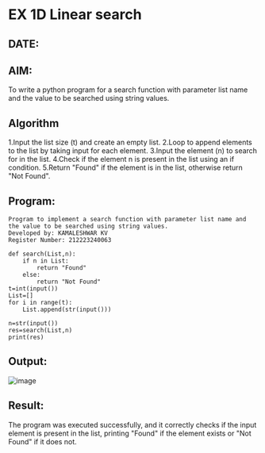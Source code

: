 # EX 1D Linear search
## DATE:
## AIM:
To write a python program for a search function with parameter list name and the value to be searched using string values.

## Algorithm
1.Input the list size (t) and create an empty list.
2.Loop to append elements to the list by taking input for each element.
3.Input the element (n) to search for in the list.
4.Check if the element n is present in the list using an if condition.
5.Return "Found" if the element is in the list, otherwise return "Not Found".
## Program:
~~~
Program to implement a search function with parameter list name and the value to be searched using string values.
Developed by: KAMALESHWAR KV
Register Number: 212223240063

def search(List,n):
    if n in List:
        return "Found"
    else:
        return "Not Found"
t=int(input())
List=[]
for i in range(t):
    List.append(str(input()))

n=str(input())    
res=search(List,n)    
print(res) 

~~~

## Output:
![image](https://github.com/user-attachments/assets/3b1afd4e-89af-4673-b7c9-bd968c496be0)

## Result:
The program was executed successfully, and it correctly checks if the input element is present in the list, printing "Found" if the element exists or "Not Found" if it does not.
